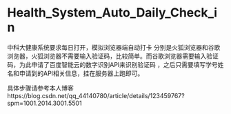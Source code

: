# Health_System_Auto_Daily_Check_in
中科大健康系统要求每日打开，模拟浏览器端自动打卡
分别是火狐浏览器和谷歌浏览器，火狐浏览器不需要输入验证码，比较简单。而谷歌浏览器需要输入验证码，为此申请了百度智能云的数字识别API来识别验证码
，之后只需要填写学号姓名和申请到的API相关信息，挂在服务器上跑即可。

具体步骤请参考本人博客https://blog.csdn.net/qq_44140780/article/details/123459767?spm=1001.2014.3001.5501
